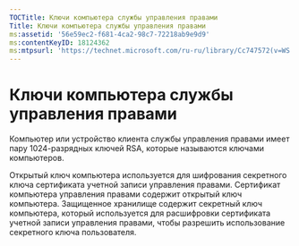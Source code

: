 ```yaml
---
TOCTitle: Ключи компьютера службы управления правами
Title: Ключи компьютера службы управления правами
ms:assetid: '56e59ec2-f681-4ca2-98c7-72218ab9e9d9'
ms:contentKeyID: 18124362
ms:mtpsurl: 'https://technet.microsoft.com/ru-ru/library/Cc747572(v=WS.10)'
---
```


Ключи компьютера службы управления правами
==========================================

Компьютер или устройство клиента службы управления правами имеет пару 1024-разрядных ключей RSA, которые называются ключами компьютеров.

Открытый ключ компьютера используется для шифрования секретного ключа сертификата учетной записи управления правами. Сертификат компьютера управления правами содержит открытый ключ компьютера. Защищенное хранилище содержит секретный ключ компьютера, который используется для расшифровки сертификата учетной записи управления правами, чтобы разрешить использование секретного ключа пользователя.
